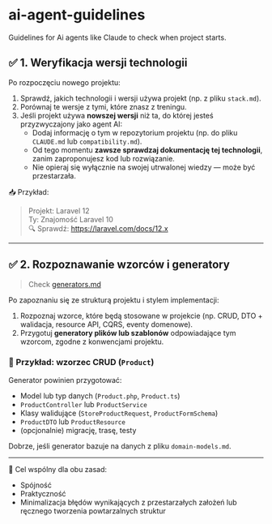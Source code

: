 # ai-agent-guidelines
Guidelines for Ai agents like Claude to check when project starts. 

## ✅ 1. Weryfikacja wersji technologii

Po rozpoczęciu nowego projektu:

1. Sprawdź, jakich technologii i wersji używa projekt (np. z pliku `stack.md`).
2. Porównaj te wersje z tymi, które znasz z treningu.
3. Jeśli projekt używa **nowszej wersji** niż ta, do której jesteś przyzwyczajony jako agent AI:
   - Dodaj informację o tym w repozytorium projektu (np. do pliku `CLAUDE.md` lub `compatibility.md`).
   - Od tego momentu **zawsze sprawdzaj dokumentację tej technologii**, zanim zaproponujesz kod lub rozwiązanie.
   - Nie opieraj się wyłącznie na swojej utrwalonej wiedzy — może być przestarzała.

📥 Przykład:
> Projekt: Laravel 12  
> Ty: Znajomość Laravel 10  
> 🔍 Sprawdź: https://laravel.com/docs/12.x

---

## ✅ 2. Rozpoznawanie wzorców i generatory

> Check [generators.md](generators.md)

Po zapoznaniu się ze strukturą projektu i stylem implementacji:

1. Rozpoznaj wzorce, które będą stosowane w projekcie (np. CRUD, DTO + walidacja, resource API, CQRS, eventy domenowe).
2. Przygotuj **generatory plików lub szablonów** odpowiadające tym wzorcom, zgodne z konwencjami projektu.

### 🎯 Przykład: wzorzec CRUD (`Product`)

Generator powinien przygotować:

- Model lub typ danych (`Product.php`, `Product.ts`)
- `ProductController` lub `ProductService`
- Klasy walidujące (`StoreProductRequest`, `ProductFormSchema`)
- `ProductDTO` lub `ProductResource`
- (opcjonalnie) migrację, trasę, testy

Dobrze, jeśli generator bazuje na danych z pliku `domain-models.md`.

---

🎯 Cel wspólny dla obu zasad:
- Spójność
- Praktyczność
- Minimalizacja błędów wynikających z przestarzałych założeń lub ręcznego tworzenia powtarzalnych struktur
